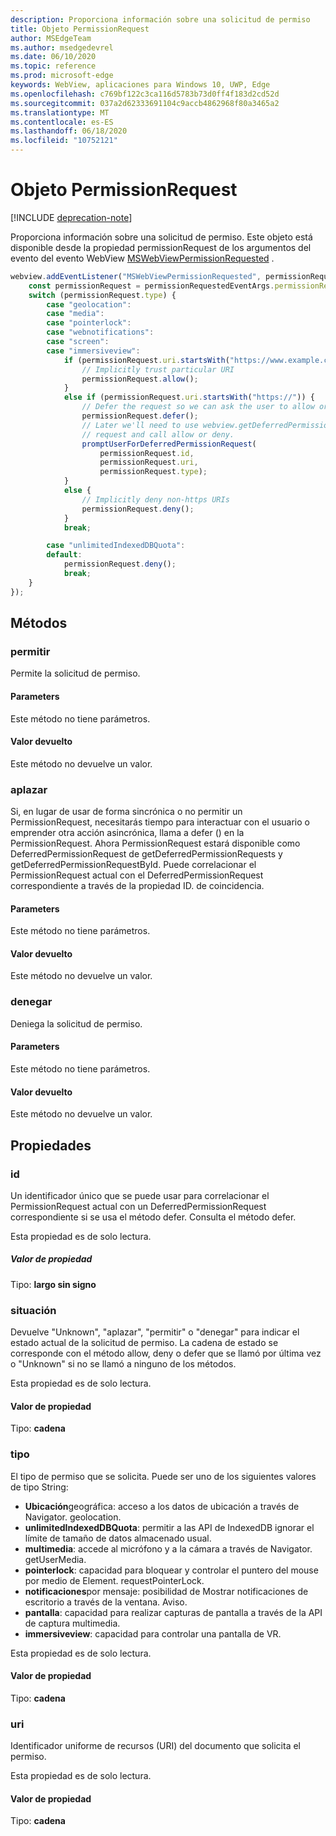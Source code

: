 ```yaml
---
description: Proporciona información sobre una solicitud de permiso
title: Objeto PermissionRequest
author: MSEdgeTeam
ms.author: msedgedevrel
ms.date: 06/10/2020
ms.topic: reference
ms.prod: microsoft-edge
keywords: WebView, aplicaciones para Windows 10, UWP, Edge
ms.openlocfilehash: c769bf122c3ca116d5783b73d0ff4f183d2cd52d
ms.sourcegitcommit: 037a2d62333691104c9accb4862968f80a3465a2
ms.translationtype: MT
ms.contentlocale: es-ES
ms.lasthandoff: 06/18/2020
ms.locfileid: "10752121"
---
```

# Objeto PermissionRequest  

[!INCLUDE [deprecation-note](../includes/deprecation-note.md)]  

Proporciona información sobre una solicitud de permiso. Este objeto está disponible desde la propiedad permissionRequest de los argumentos del evento del evento WebView [MSWebViewPermissionRequested](../webview.md#mswebviewpermissionrequested) .  

```javascript
webview.addEventListener("MSWebViewPermissionRequested", permissionRequestedEventArgs => {
    const permissionRequest = permissionRequestedEventArgs.permissionRequest;
    switch (permissionRequest.type) {
        case "geolocation":
        case "media":
        case "pointerlock":
        case "webnotifications":
        case "screen":
        case "immersiveview":
            if (permissionRequest.uri.startsWith("https://www.example.com/")) {
                // Implicitly trust particular URI
                permissionRequest.allow();
            }
            else if (permissionRequest.uri.startsWith("https://")) {
                // Defer the request so we can ask the user to allow or deny the request
                permissionRequest.defer();
                // Later we'll need to use webview.getDeferredPermissionRequestById for this
                // request and call allow or deny.
                promptUserForDeferredPermissionRequest(
                    permissionRequest.id,
                    permissionRequest.uri,
                    permissionRequest.type);
            }
            else {
                // Implicitly deny non-https URIs
                permissionRequest.deny();
            }
            break;

        case "unlimitedIndexedDBQuota":
        default:
            permissionRequest.deny();
            break;
    }
});
```  

## Métodos  

### permitir  

Permite la solicitud de permiso.  

#### Parameters  

Este método no tiene parámetros.  

#### Valor devuelto  

Este método no devuelve un valor.  

### aplazar  

Si, en lugar de usar de forma sincrónica o no permitir un PermissionRequest, necesitarás tiempo para interactuar con el usuario o emprender otra acción asincrónica, llama a defer () en la PermissionRequest.  Ahora PermissionRequest estará disponible como DeferredPermissionRequest de getDeferredPermissionRequests y getDeferredPermissionRequestById.  Puede correlacionar el PermissionRequest actual con el DeferredPermissionRequest correspondiente a través de la propiedad ID. de coincidencia.  

#### Parameters  

Este método no tiene parámetros.  

#### Valor devuelto  

Este método no devuelve un valor.  

### denegar  

Deniega la solicitud de permiso.  

#### Parameters  

Este método no tiene parámetros.  

#### Valor devuelto  

Este método no devuelve un valor.  

## Propiedades  

### id  

Un identificador único que se puede usar para correlacionar el PermissionRequest actual con un DeferredPermissionRequest correspondiente si se usa el método defer.  Consulta el método defer.  

Esta propiedad es de solo lectura.  

##### Valor de propiedad  

Tipo: **largo sin signo**  

### situación  

Devuelve "Unknown", "aplazar", "permitir" o "denegar" para indicar el estado actual de la solicitud de permiso.  La cadena de estado se corresponde con el método allow, deny o defer que se llamó por última vez o "Unknown" si no se llamó a ninguno de los métodos.  

Esta propiedad es de solo lectura.  

#### Valor de propiedad  

Tipo: **cadena**  

### tipo  

El tipo de permiso que se solicita. Puede ser uno de los siguientes valores de tipo String:  

*   **Ubicación**geográfica: acceso a los datos de ubicación a través de Navigator. geolocation.  
*   **unlimitedIndexedDBQuota**: permitir a las API de IndexedDB ignorar el límite de tamaño de datos almacenado usual.  
*   **multimedia**: accede al micrófono y a la cámara a través de Navigator. getUserMedia.  
*   **pointerlock**: capacidad para bloquear y controlar el puntero del mouse por medio de Element. requestPointerLock.  
*   **notificaciones**por mensaje: posibilidad de Mostrar notificaciones de escritorio a través de la ventana. Aviso.  
*   **pantalla**: capacidad para realizar capturas de pantalla a través de la API de captura multimedia.  
*   **immersiveview**: capacidad para controlar una pantalla de VR.  

Esta propiedad es de solo lectura.  

#### Valor de propiedad  

Tipo: **cadena**  

### uri  

Identificador uniforme de recursos (URI) del documento que solicita el permiso.  

Esta propiedad es de solo lectura.  

#### Valor de propiedad  

Tipo: **cadena**  
